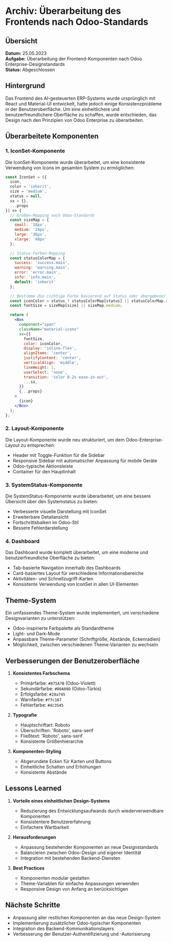 # Archiv: Überarbeitung des Frontends nach Odoo-Standards

## Übersicht

**Datum:** 25.05.2023  
**Aufgabe:** Überarbeitung der Frontend-Komponenten nach Odoo Enterprise-Designstandards  
**Status:** Abgeschlossen  

## Hintergrund

Das Frontend des AI-gesteuerten ERP-Systems wurde ursprünglich mit React und Material-UI entwickelt, hatte jedoch einige Konsistenzprobleme in der Benutzeroberfläche. Um eine einheitlichere und benutzerfreundlichere Oberfläche zu schaffen, wurde entschieden, das Design nach den Prinzipien von Odoo Enterprise zu überarbeiten.

## Überarbeitete Komponenten

### 1. IconSet-Komponente

Die IconSet-Komponente wurde überarbeitet, um eine konsistente Verwendung von Icons im gesamten System zu ermöglichen:

```jsx
const IconSet = ({ 
  icon, 
  color = 'inherit', 
  size = 'medium', 
  status = null,
  sx = {}, 
  ...props 
}) => {
  // Größen-Mapping nach Odoo-Standards
  const sizeMap = {
    small: '18px',
    medium: '24px',
    large: '36px',
    xlarge: '48px'
  };

  // Status-Farben-Mapping
  const statusColorMap = {
    success: 'success.main',
    warning: 'warning.main',
    error: 'error.main',
    info: 'info.main',
    default: 'inherit'
  };

  // Bestimme die richtige Farbe basierend auf Status oder übergebener Farbe
  const iconColor = status ? statusColorMap[status] || statusColorMap.default : color;
  const fontSize = sizeMap[size] || sizeMap.medium;

  return (
    <Box
      component="span"
      className="material-icons"
      sx={{
        fontSize,
        color: iconColor,
        display: 'inline-flex',
        alignItems: 'center',
        justifyContent: 'center',
        verticalAlign: 'middle',
        lineHeight: 1,
        userSelect: 'none',
        transition: 'color 0.2s ease-in-out',
        ...sx,
      }}
      {...props}
    >
      {icon}
    </Box>
  );
};
```

### 2. Layout-Komponente

Die Layout-Komponente wurde neu strukturiert, um dem Odoo-Enterprise-Layout zu entsprechen:

- Header mit Toggle-Funktion für die Sidebar
- Responsive Sidebar mit automatischer Anpassung für mobile Geräte
- Odoo-typische Aktionsleiste
- Container für den Hauptinhalt

### 3. SystemStatus-Komponente

Die SystemStatus-Komponente wurde überarbeitet, um eine bessere Übersicht über den Systemstatus zu bieten:

- Verbesserte visuelle Darstellung mit IconSet
- Erweiterbare Detailansicht
- Fortschrittsbalken im Odoo-Stil
- Bessere Fehlerdarstellung

### 4. Dashboard

Das Dashboard wurde komplett überarbeitet, um eine moderne und benutzerfreundliche Oberfläche zu bieten:

- Tab-basierte Navigation innerhalb des Dashboards
- Card-basiertes Layout für verschiedene Informationsbereiche
- Aktivitäten- und Schnellzugriff-Karten
- Konsistente Verwendung von IconSet in allen UI-Elementen

## Theme-System

Ein umfassendes Theme-System wurde implementiert, um verschiedene Designvarianten zu unterstützen:

- Odoo-inspirierte Farbpalette als Standardtheme
- Light- und Dark-Mode
- Anpassbare Theme-Parameter (Schriftgröße, Abstände, Eckenradien)
- Möglichkeit, zwischen verschiedenen Theme-Varianten zu wechseln

## Verbesserungen der Benutzeroberfläche

1. **Konsistentes Farbschema**
   - Primärfarbe: `#875A7B` (Odoo-Violett)
   - Sekundärfarbe: `#00A09D` (Odoo-Türkis)
   - Erfolgsfarbe: `#28a745`
   - Warnfarbe: `#ffc107`
   - Fehlerfarbe: `#dc3545`

2. **Typografie**
   - Hauptschriftart: Roboto
   - Überschriften: 'Roboto', sans-serif
   - Fließtext: 'Roboto', sans-serif
   - Konsistente Größenhierarchie

3. **Komponenten-Styling**
   - Abgerundete Ecken für Karten und Buttons
   - Einheitliche Schatten und Erhöhungen
   - Konsistente Abstände

## Lessons Learned

1. **Vorteile eines einheitlichen Design-Systems**
   - Reduzierung des Entwicklungsaufwands durch wiederverwendbare Komponenten
   - Konsistentere Benutzererfahrung
   - Einfachere Wartbarkeit

2. **Herausforderungen**
   - Anpassung bestehender Komponenten an neue Designstandards
   - Balancieren zwischen Odoo-Design und eigener Identität
   - Integration mit bestehenden Backend-Diensten

3. **Best Practices**
   - Komponenten modular gestalten
   - Theme-Variablen für einfache Anpassungen verwenden
   - Responsive Design von Anfang an berücksichtigen

## Nächste Schritte

- Anpassung aller restlichen Komponenten an das neue Design-System
- Implementierung zusätzlicher Odoo-typischer Komponenten
- Integration des Backend-Kommunikationslayers
- Verbesserung der Benutzer-Authentifizierung und -Autorisierung 